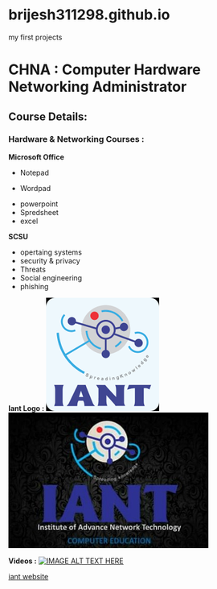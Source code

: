 # brijesh311298.github.io
my first projects

# CHNA : Computer Hardware Networking Administrator

## Course Details:

### Hardware & Networking Courses :

**Microsoft Office**

  + Notepad
  - Wordpad
  + powerpoint
  + Spredsheet
  + excel
  
 **SCSU**
  + opertaing systems
  + security & privacy
  + Threats
  + Social engineering
  + phishing
  
  **Iant Logo :**
    ![iant](iant.png)
    ![iant](IMG_20191124_232255.jpg)
  
  **Videos :**
    [![IMAGE ALT TEXT HERE](http://img.youtube.com/vi/YOUTUBE_VIDEO_ID_HERE/0.jpg)](https://www.youtube.com/watch?v=zing4uQ3dR4)


   [iant website](https://www.iantindia.com/)
  
  


